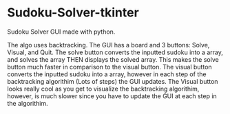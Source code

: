 # Sudoku-Solver-tkinter
Sudoku Solver GUI made with python. 


The algo uses backtracking. The GUI has a board and 3 buttons: Solve, Visual, and Quit. The solve button converts the inputted sudoku into a array, and solves the array THEN displays the solved array. This makes the solve button much faster in comparison to the visual button. The visual button converts the inputted sudoku into a array, however in each step of the backtracking algorithim (Lots of steps) the GUI updates. The Visual button looks really cool as you get to visualize the backtracking algorithim, however, is much slower since you have to update the GUI at each step in the algorithim.

